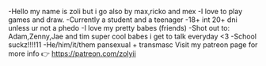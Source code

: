 -Hello my name is zoli but i go also by max,ricko and mex
-I love to play games and draw.
-Currently a student and a teenager
-18+ int 20+ dni unless ur not a phedo
-I love my pretty babes (friends)
-Shot out to: Adam,Zenny,Jae and tim super cool babes i get to talk everyday <3
-School suckz!!!!11 
-He/him/it/them pansexual + transmasc
Visit my patreon page for more info 👉 https://patreon.com/zolyii 

